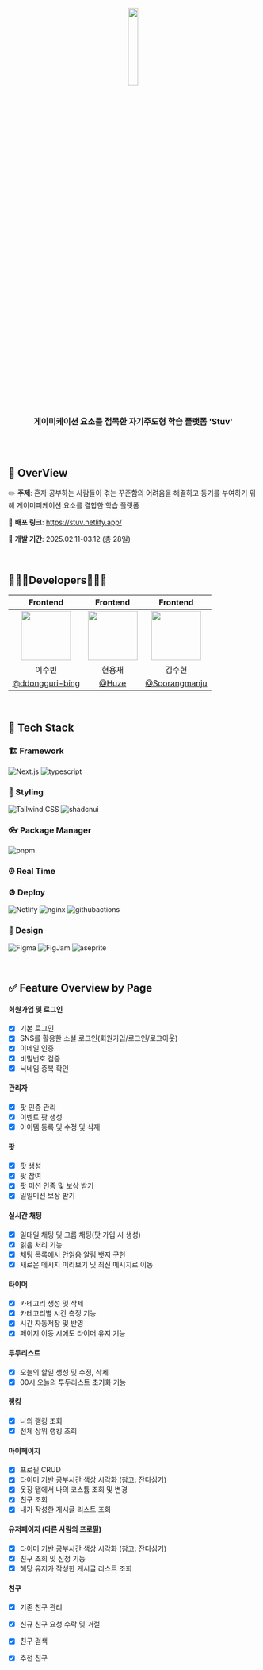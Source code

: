 <div align="center">

<a href="https://stuv.netlify.app/"><img src="https://github.com/user-attachments/assets/f1e13ebe-759c-4b8f-a470-f31e2c63d98c" width="20%" height=auto /></a>
</br>
</br>
### 게이미케이션 요소를 접목한 자기주도형 학습 플랫폼 'Stuv'
</br>
</br>
</div>

## 📌 OverView
<div>
✏️ <strong>주제</strong>: 혼자 공부하는 사람들이 겪는 꾸준함의 어려움을 해결하고 동기를 부여하기 위해 게이미피케이션 요소를 결합한 학습 플랫폼

🧷 <strong>배포 링크</strong>: https://stuv.netlify.app/

📅 <strong>개발 기간</strong>: 2025.02.11-03.12 (총 28일)


<br/>
</div>

## 🧑🏻‍💻Developers👩🏻‍💻

<div align="center">
  
|                                                 Frontend                                                  |                                                 Frontend                                                  |                                                 Frontend                                                  |        
| :-------------------------------------------------------------------------------------------------------: | :-------------------------------------------------------------------------------------------------------: | :-------------------------------------------------------------------------------------------------------: |
| <img src="https://github.com/user-attachments/assets/a8335169-c1a1-4a29-9075-ce507c58bd72"  width="100"/> | <img src="https://github.com/user-attachments/assets/fc7cad5f-c0c5-4d60-b950-10c2b2bcefc6"  width="100"/> | <img src= "https://github.com/user-attachments/assets/4dbf43f6-c083-4d22-bc05-facb053d293b"  width="100"/> | 
|                                                  이수빈                                                   |                                                  현용재                                                   |                                                  김수현                                                   |    
|                                   [@ddongguri-bing](https://github.com/ddongguri-bing)                                   |                              [@Huze](https://github.com/YongJaeHyun)                               |                           [@Soorangmanju](https://github.com/Soorangmanju)                            |  

<br/>
</div>

## 🚀 Tech Stack

### 🏗️ Framework

![Next.js](https://img.shields.io/badge/Next.js-000000?style=flat-square&logo=Next.js&logoColor=white)
![typescript](https://img.shields.io/badge/typescript-3178C6?style=flat-square&logo=typescript&logoColor=white)

### 💄 Styling

![Tailwind CSS](https://img.shields.io/badge/Tailwind_CSS-38B2AC?style=flat-square&logo=tailwind-css&logoColor=white)
![shadcnui](https://img.shields.io/badge/shadcnui-000000?style=flat-square&logo=shadcnui&logoColor=white)

### 👓 Package Manager

![pnpm](https://img.shields.io/badge/pnpm-F69220?style=flat-square&logo=pnpm&logoColor=black)

### ⏰ Real Time


### ⚙️ Deploy

![Netlify](https://img.shields.io/badge/Netlify-00C7B7?style=flat-square&logo=netlify&logoColor=white)
![nginx](https://img.shields.io/badge/nginx-009639?style=flat-square&logo=nginx&logoColor=white)
![githubactions](https://img.shields.io/badge/githubactions-2088FF?style=flat-square&logo=githubactions&logoColor=white)


### 🎨 Design

![Figma](https://img.shields.io/badge/Figma-F24E1E?style=flat-square&logo=figma&logoColor=white)
![FigJam](https://img.shields.io/badge/FigJam-FFBE0B?style=flat-square&logo=figma&logoColor=black)
![aseprite](https://img.shields.io/badge/aseprite-7D929E?style=flat-square&logo=aseprite&logoColor=white)


<br/>

## ✅ Feature Overview by Page

#### 회원가입 및 로그인
- [x] 기본 로그인
- [x] SNS를 활용한 소셜 로그인(회원가입/로그인/로그아웃)
- [x] 이메일 인증
- [x] 비밀번호 검증
- [x] 닉네임 중복 확인

#### 관리자
- [x] 팟 인증 관리
- [x] 이벤트 팟 생성
- [x] 아이템 등록 및 수정 및 삭제

#### 팟
- [x] 팟 생성
- [x] 팟 참여
- [x] 팟 미션 인증 및 보상 받기
- [x] 일일미션 보상 받기

#### 실시간 채팅
- [x] 일대일 채팅 및 그룹 채팅(팟 가입 시 생성)
- [x] 읽음 처리 기능
- [x] 채팅 목록에서 안읽음 알림 뱃지 구현
- [x] 새로온 메시지 미리보기 및 최신 메시지로 이동

#### 타이머
- [x] 카테고리 생성 및 삭제
- [x] 카테고리별 시간 측정 기능
- [x] 시간 자동저장 및 반영
- [x] 페이지 이동 시에도 타이머 유지 기능

#### 투두리스트
- [x] 오늘의 할일 생성 및 수정, 삭제
- [x] 00시 오늘의 투두리스트 초기화 기능

#### 랭킹
- [x] 나의 랭킹 조회
- [x] 전체 상위 랭킹 조회

#### 마이페이지
- [x] 프로필 CRUD
- [x] 타이머 기반 공부시간 색상 시각화 (참고: 잔디심기)
- [x] 옷장 탭에서 나의 코스튬 조회 및 변경
- [x] 친구 조회
- [x] 내가 작성한 게시글 리스트 조회 

#### 유저페이지 (다른 사람의 프로필)
- [x] 타이머 기반 공부시간 색상 시각화 (참고: 잔디심기)
- [x] 친구 조회 및 신청 기능
- [x] 해당 유저가 작성한 게시글 리스트 조회

#### 친구
- [x] 기존 친구 관리
- [x] 신규 친구 요청 수락 및 거절
- [x] 친구 검색
- [x] 추천 친구

